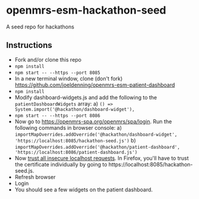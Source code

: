 # openmrs-esm-hackathon-seed
A seed repo for hackathons

## Instructions
- Fork and/or clone this repo
- `npm install`
- `npm start -- --https --port 8085`
- In a new terminal window, clone (don't fork) https://github.com/joeldenning/openmrs-esm-patient-dashboard
- `npm install`
- Modify dashboard-widgets.js and add the following to the `patientDashboardWidgets` array:
a) `() => System.import('@hackathon/dashboard-widget'),`
- `npm start -- --https --port 8086`
- Now go to https://openmrs-spa.org/openmrs/spa/login. Run the following commands in browser console:
a) `importMapOverrides.addOverride('@hackathon/dashboard-widget', 'https://localhost:8085/hackathon-seed.js')`
b) `importMapOverrides.addOverride('@hackathon/patient-dashboard', 'https://localhost:8086/patient-dashboard.js')`
- Now [trust all insecure localhost requests](https://superuser.com/questions/772762/how-can-i-disable-security-checks-for-localhost).
  In Firefox, you'll have to trust the certificate individually by going to https://localhost:8085/hackathon-seed.js.
- Refresh browser
- Login
- You should see a few widgets on the patient dashboard.
